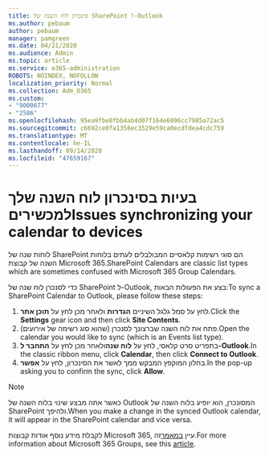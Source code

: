 ```yaml
---
title: סינכרון לוח השנה של SharePoint ל-Outlook
ms.author: pebaum
author: pebaum
manager: pamgreen
ms.date: 04/21/2020
ms.audience: Admin
ms.topic: article
ms.service: o365-administration
ROBOTS: NOINDEX, NOFOLLOW
localization_priority: Normal
ms.collection: Adm_O365
ms.custom:
- "9000677"
- "2586"
ms.openlocfilehash: 95ea9fbe0fbb4ab4d07f164e6096cc7985a72ac5
ms.sourcegitcommit: c6692ce0fa1358ec3529e59ca0ecdfdea4cdc759
ms.translationtype: MT
ms.contentlocale: he-IL
ms.lasthandoff: 09/14/2020
ms.locfileid: "47659167"
---
```

# <a name="issues-synchronizing-your-calendar-to-devices"></a><span data-ttu-id="136ae-102">בעיות בסינכרון לוח השנה שלך למכשירים</span><span class="sxs-lookup"><span data-stu-id="136ae-102">Issues synchronizing your calendar to devices</span></span>

<span data-ttu-id="136ae-103">לוחות שנה של SharePoint הם סוגי רשימות קלאסיים המבולבלים לעתים בלוחות השנה של קבוצת Microsoft 365.</span><span class="sxs-lookup"><span data-stu-id="136ae-103">SharePoint Calendars are classic list types which are sometimes confused with Microsoft 365 Group Calendars.</span></span>

<span data-ttu-id="136ae-104">כדי לסנכרן לוח שנה של SharePoint ל-Outlook, בצע את הפעולות הבאות:</span><span class="sxs-lookup"><span data-stu-id="136ae-104">To sync a SharePoint Calendar to Outlook, please follow these steps:</span></span>

1. <span data-ttu-id="136ae-105">לחץ על סמל גלגל השיניים **הגדרות** ולאחר מכן לחץ על **תוכן אתר**.</span><span class="sxs-lookup"><span data-stu-id="136ae-105">Click the **Settings** gear icon and then click **Site Contents**.</span></span>
2. <span data-ttu-id="136ae-106">פתח את לוח השנה שברצונך לסנכרן (שהוא סוג רשימה של אירועים).</span><span class="sxs-lookup"><span data-stu-id="136ae-106">Open the calendar you would like to sync (which is an Events list type).</span></span>
3. <span data-ttu-id="136ae-107">בתפריט סרט קלאסי, לחץ על **לוח שנה**ולאחר מכן לחץ על **התחבר ל-Outlook**.</span><span class="sxs-lookup"><span data-stu-id="136ae-107">In the classic ribbon menu, click **Calendar**, then click **Connect to Outlook**.</span></span>
4. <span data-ttu-id="136ae-108">בחלון המוקפץ המבקש ממך לאשר את הסינכרון, לחץ על **אפשר**.</span><span class="sxs-lookup"><span data-stu-id="136ae-108">In the pop-up asking you to confirm the sync, click **Allow**.</span></span>

>[!Note]
> <span data-ttu-id="136ae-109">כאשר אתה מבצע שינוי בלוח השנה של Outlook המסונכרן, הוא יופיע בלוח השנה של SharePoint ולהיפך.</span><span class="sxs-lookup"><span data-stu-id="136ae-109">When you make a change in the synced Outlook calendar, it will appear in the SharePoint calendar and vice versa.</span></span>

<span data-ttu-id="136ae-110">לקבלת מידע נוסף אודות קבוצות Microsoft 365, עיין [במאמר](https://support.office.com/article/Learn-about-Office-365-groups-b565caa1-5c40-40ef-9915-60fdb2d97fa2)זה.</span><span class="sxs-lookup"><span data-stu-id="136ae-110">For more information about Microsoft 365 Groups, see this [article](https://support.office.com/article/Learn-about-Office-365-groups-b565caa1-5c40-40ef-9915-60fdb2d97fa2).</span></span>
